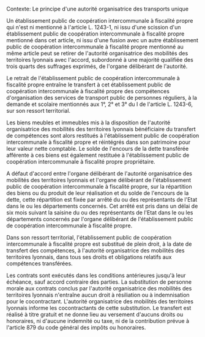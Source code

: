Contexte: Le principe d'une autorité organisatrice des transports unique

Un établissement public de coopération intercommunale à fiscalité propre qui n'est ni mentionné à l'article L. 1243-1, ni issu d'une scission d'un établissement public de coopération intercommunale à fiscalité propre mentionné dans cet article, ni issu d'une fusion avec un autre établissement public de coopération intercommunale à fiscalité propre mentionné au même article peut se retirer de l'autorité organisatrice des mobilités des territoires lyonnais avec l'accord, subordonné à une majorité qualifiée des trois quarts des suffrages exprimés, de l'organe délibérant de l'autorité.

Le retrait de l'établissement public de coopération intercommunale à fiscalité propre entraîne le transfert à cet établissement public de coopération intercommunale à fiscalité propre des compétences d'organisation des services de transport public de personnes réguliers, à la demande et scolaire mentionnés aux 1°, 2° et 3° du I de l'article L. 1243-6, sur son ressort territorial.

Les biens meubles et immeubles mis à la disposition de l'autorité organisatrice des mobilités des territoires lyonnais bénéficiaire du transfert de compétences sont alors restitués à l'établissement public de coopération intercommunale à fiscalité propre et réintégrés dans son patrimoine pour leur valeur nette comptable. Le solde de l'encours de la dette transférée afférente à ces biens est également restituée à l'établissement public de coopération intercommunale à fiscalité propre propriétaire.

A défaut d'accord entre l'organe délibérant de l'autorité organisatrice des mobilités des territoires lyonnais et l'organe délibérant de l'établissement public de coopération intercommunale à fiscalité propre, sur la répartition des biens ou du produit de leur réalisation et du solde de l'encours de la dette, cette répartition est fixée par arrêté du ou des représentants de l'Etat dans le ou les départements concernés. Cet arrêté est pris dans un délai de six mois suivant la saisine du ou des représentants de l'Etat dans le ou les départements concernés par l'organe délibérant de l'établissement public de coopération intercommunale à fiscalité propre.

Dans son ressort territorial, l'établissement public de coopération intercommunale à fiscalité propre est substitué de plein droit, à la date de transfert des compétences, à l'autorité organisatrice des mobilités des territoires lyonnais, dans tous ses droits et obligations relatifs aux compétences transférées.

Les contrats sont exécutés dans les conditions antérieures jusqu'à leur échéance, sauf accord contraire des parties. La substitution de personne morale aux contrats conclus par l'autorité organisatrice des mobilités des territoires lyonnais n'entraîne aucun droit à résiliation ou à indemnisation pour le cocontractant. L'autorité organisatrice des mobilités des territoires lyonnais informe les cocontractants de cette substitution. Le transfert est réalisé à titre gratuit et ne donne lieu au versement d'aucuns droits ou honoraires, ni d'aucune indemnité ou taxe, ni de la contribution prévue à l'article 879 du code général des impôts ou honoraires.